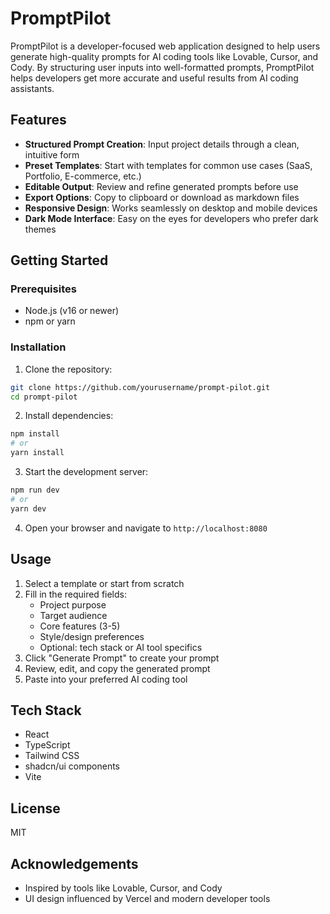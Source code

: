 
# PromptPilot

PromptPilot is a developer-focused web application designed to help users generate high-quality prompts for AI coding tools like Lovable, Cursor, and Cody. By structuring user inputs into well-formatted prompts, PromptPilot helps developers get more accurate and useful results from AI coding assistants.

## Features

- **Structured Prompt Creation**: Input project details through a clean, intuitive form
- **Preset Templates**: Start with templates for common use cases (SaaS, Portfolio, E-commerce, etc.)
- **Editable Output**: Review and refine generated prompts before use
- **Export Options**: Copy to clipboard or download as markdown files
- **Responsive Design**: Works seamlessly on desktop and mobile devices
- **Dark Mode Interface**: Easy on the eyes for developers who prefer dark themes

## Getting Started

### Prerequisites

- Node.js (v16 or newer)
- npm or yarn

### Installation

1. Clone the repository:
```bash
git clone https://github.com/yourusername/prompt-pilot.git
cd prompt-pilot
```

2. Install dependencies:
```bash
npm install
# or
yarn install
```

3. Start the development server:
```bash
npm run dev
# or
yarn dev
```

4. Open your browser and navigate to `http://localhost:8080`

## Usage

1. Select a template or start from scratch
2. Fill in the required fields:
   - Project purpose
   - Target audience
   - Core features (3-5)
   - Style/design preferences
   - Optional: tech stack or AI tool specifics
3. Click "Generate Prompt" to create your prompt
4. Review, edit, and copy the generated prompt
5. Paste into your preferred AI coding tool

## Tech Stack

- React
- TypeScript
- Tailwind CSS
- shadcn/ui components
- Vite

## License

MIT

## Acknowledgements

- Inspired by tools like Lovable, Cursor, and Cody
- UI design influenced by Vercel and modern developer tools
